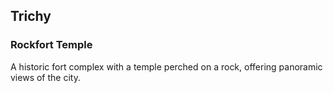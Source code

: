 ## Trichy 
 ### Rockfort Temple 
 A historic fort complex with a temple perched on a rock, offering panoramic views of the city.